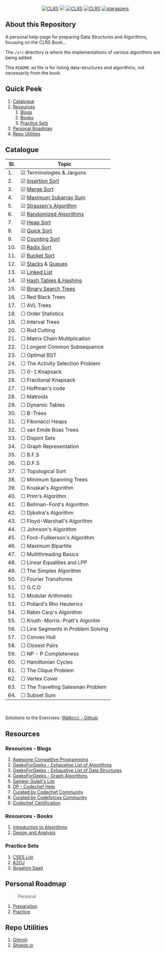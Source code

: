 <p align="center">
  <a href=""><img src="https://img.shields.io/badge/Algorithms-CLRS-red" alt="CLRS"></a>
  <a href="https://github.com/singhayushh/_algorithms/network/members"><img src="https://img.shields.io/github/repo-size/singhayushh/_algorithms?label=Repo%20Size"></a>
  <a href="https://github.com/singhayushh/_algorithms#catalogue"><img src="https://img.shields.io/badge/Progress-15/64-safron" alt="CLRS"></a>
  <a href="https://github.com/singhayushh/_algorithms/tree/master/src"><img src="https://img.shields.io/github/languages/top/singhayushh/_algorithms?color=orange&label=Java" alt="CLRS"></a>
  <a href="https://github.com/singhayushh/_algorithms/stargazers"><img src="https://img.shields.io/github/stars/singhayushh/_algorithms?color=yellowgreen&label=Stargazers&logo=github" alt="stargazers"></a>
</p>

## About this Repository
A personal help-page for preparing Data Structures and Algorithms, focusing on the CLRS Book...

The `/src` directory is where the implementations of various algorithms are being added.

This `README.md` file is for listing data-structures and algorithms, not necessarily from the book.

## Quick Peek

1. [Catalogue](#catalogue)
2. [Resources](#resources)
    1. [Blogs](#resources---blogs)
    2. [Books](#resources---books)
    3. [Practice Sets](#practice-sets)
3. [Personal Roadmap](#personal-roadmap)
4. [Repo Utilities](#repo-utilities)

## Catalogue

| Sl. | Topic | 
|---|---|
| 1. | &#9745; Terminologies & Jargons |
| 2. | &#9745; [Insertion Sort](https://github.com/singhayushh/_Introduction_to_algorithms/blob/master/src/_insertionSort.java)  |
| 3. | &#9745; [Merge Sort](https://github.com/singhayushh/_Introduction_to_algorithms/blob/master/src/_mergeSort.java) |
| 4. | &#9745; [Maximum Subarray Sum](https://github.com/singhayushh/_Introduction_to_algorithms/blob/master/src/_maximumSubarray.java) |
| 5. | &#9745; [Strassen's Algorithm](https://github.com/singhayushh/_Introduction_to_algorithms/blob/master/src/_strassen.java) |
| 6. | &#9745; [Randomized Algorithms](https://github.com/singhayushh/_Introduction_to_algorithms/blob/master/src/_random.java) |
| 7. | &#9745; [Heap Sort](https://github.com/singhayushh/_Introduction_to_algorithms/blob/master/src/_heapSort.java) |
| 8. | &#9745; [Quick Sort](https://github.com/singhayushh/_Introduction_to_algorithms/blob/master/src/_quickSort.java)  |
| 9. | &#9745; [Counting Sort](https://github.com/singhayushh/_Introduction_to_algorithms/blob/master/src/_countingSort.java)  |
| 10. | &#9745; [Radix Sort](https://github.com/singhayushh/_Introduction_to_algorithms/blob/master/src/_radixSort.java)  |
| 11. | &#9745; [Bucket Sort](https://github.com/singhayushh/_Introduction_to_algorithms/blob/master/src/_bucketSort.java) |
| 12. | &#9745; [Stacks](https://github.com/singhayushh/_Introduction_to_algorithms/blob/master/src/_stack.java) & [Queues](https://github.com/singhayushh/_Introduction_to_algorithms/blob/master/src/_queue.java) |
| 13. | &#9745; [Linked List](https://github.com/singhayushh/_Introduction_to_algorithms/blob/master/src/_customLinkedList.java) |
| 14. | &#9745; [Hash Tables & Hashing](https://github.com/singhayushh/_Introduction_to_algorithms/blob/master/src/_hashing.java) |
| 15. | &#9745; [Binary Search Trees](https://github.com/singhayushh/_Introduction_to_algorithms/blob/master/src/_binaryTree.java) |
| 16. | &#9744; Red Black Trees |
| 17. | &#9744; AVL Trees |
| 18. | &#9744; Order Statistics |
| 19. | &#9744; Interval Trees |
| 20. | &#9744; Rod Cutting |
| 21. | &#9744; Matrix Chain Multiplication |
| 22. | &#9744; Longest Common Subsequence |
| 23. | &#9744; Optimal BST |
| 24. | &#9744; The Activity Selection Problem |
| 25. | &#9744; 0-1 Knapsack |
| 26. | &#9744; Fractional Knapsack |
| 27. | &#9744; Hoffman's code |
| 28. | &#9744; Matroids |
| 29. | &#9744; Dynamic Tables |
| 30. | &#9744; B-Trees |
| 31. | &#9744; Fibonacci Heaps |
| 32. | &#9744; van Emde Boas Trees |
| 33. | &#9744; Disjont Sets |
| 34. | &#9744; Graph Representation |
| 35. | &#9744; B.F.S |
| 36. | &#9744; D.F.S |
| 37. | &#9744; Topological Sort |
| 38. | &#9744; Minimum Spanning Trees |
| 39. | &#9744; Kruskal's Algorithm |
| 40. | &#9744; Prim's Algorithm |
| 41. | &#9744; Bellman-Ford's Algorithm |
| 42. | &#9744; Djikstra's Algorithm |
| 43. | &#9744; Floyd-Warshall's Algorithm |
| 44. | &#9744; Johnson's Algorithm |
| 45. | &#9744; Ford-Fullkerson's Algorithm |
| 46. | &#9744; Maximum Bipartite |
| 47. | &#9744; Multithreading Basics |
| 48. | &#9744; Linear Equalities and LPP |
| 49. | &#9744; The Simplex Algorithm |
| 50. | &#9744; Fourier Transforms |
| 51. | &#9744; G.C.D |
| 52. | &#9744; Modular Arithmetic |
| 53. | &#9744; Pollard's Rho Heuterics |
| 54. | &#9744; Rabin Carp's Algorithm |
| 55. | &#9744; Knuth-Morris-Pratt's Algoritm |
| 56. | &#9744; Line Segments in Problem Solving |
| 57. | &#9744; Convex Hull |
| 58. | &#9744; Closest Pairs |
| 59. | &#9744; NP - P Completeness |
| 60. | &#9744; Hamiltonian Cycles |
| 61. | &#9744; The Clique Problem |
| 62. | &#9744; Vertex Cover |
| 63. | &#9744; The Travelling Salesman Problem |
| 64. | &#9744; Subset Sum |


<br>

Solutions to the Exercises: [Walkccc - Github](https://walkccc.github.io/CLRS)

## Resources

### Resources - Blogs

1. [Awesome Compettive Programming](https://github.com/lnishan/awesome-competitive-programming)
2. [GeeksForGeeks - Exhaustive List of Algorithms](https://www.geeksforgeeks.org/fundamentals-of-algorithms/)
3. [GeeksForGeeks - Exhaustive List of Data Structures](https://www.geeksforgeeks.org/data-structures/)
4. [GeeksForGeeks - Graph Algorithms](https://www.geeksforgeeks.org/graph-data-structure-and-algorithms/)
5. [Sameer Gulati's List](https://discuss.codechef.com/t/data-structures-and-algorithms/6599)
6. [DP - Codechef Help](https://discuss.codechef.com/t/hello-there-i-am-having-hard-time-dealing-with-dp-problems-can-you-help-me-get-started-with-them/68110/7)
7. [Curated by Codechef Community](https://discuss.codechef.com/t/what-are-the-must-known-algorithms-for-online-programming-contests/2717)
8. [Curated by Codeforces Community](http://codeforces.com/blog/entry/13529)
9. [Codechef Certification](https://www.codechef.com/certification/data-structures-and-algorithms/prepare)

### Resources - Books

1. [Introduction to Algorithms]()
2. [Design and Analysis](http://www.personal.kent.edu/~rmuhamma/Algorithms/algorithm.html)

### Practice Sets

1. [CSES List](https://cses.fi/problemset/list)
2. [A2OJ](https://a2oj.com/ladders)
3. [Ibraahim Saad](https://docs.google.com/spreadsheets/d/1SYsihU8c29GM8dsyZdniAbrLKSHLHYUZrguvOok3B1s/edit?usp=sharing)

## Personal Roadmap
> Personal
1. [Preparation](https://www.protectedtext.com/roadmap-red)
2. [Practice](https://www.protectedtext.com/techniques-red)

## Repo Utilities
1. [Gitmoji](https://gitmoji.carloscuesta.me/)
2. [Shields.io](https://shields.io/)
